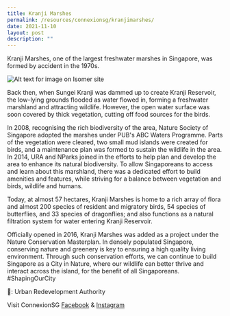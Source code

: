 ```yaml
---
title: Kranji Marshes
permalink: /resources/connexionsg/kranjimarshes/
date: 2021-11-10
layout: post
description: ""
---
```

Kranji Marshes, one of the largest freshwater marshes in Singapore, was formed by accident in the 1970s.

![Alt text for image on Isomer site](/images/kranjimarshes.jpg)

Back then, when Sungei Kranji was dammed up to create Kranji Reservoir, the low-lying grounds flooded as water flowed in, forming a freshwater marshland and attracting wildlife. However, the open water surface was soon covered by thick vegetation, cutting off food sources for the birds. 

In 2008, recognising the rich biodiversity of the area, Nature Society of Singapore adopted the marshes under PUB's ABC Waters Programme. Parts of the vegetation were cleared, two small mud islands were created for birds, and a maintenance plan was formed to sustain the wildlife in the area. In 2014, URA and NParks joined in the efforts to help plan and develop the area to enhance its natural biodiversity. To allow Singaporeans to access and learn about this marshland, there was a dedicated effort to build amenities and features, while striving for a balance between vegetation and birds, wildlife and humans.

Today, at almost 57 hectares, Kranji Marshes is home to a rich array of flora and almost 200 species of resident and migratory birds, 54 species of butterflies, and 33 species of dragonflies; and also functions as a natural filtration system for water entering Kranji Reservoir. 

Officially opened in 2016, Kranji Marshes was added as a project under the Nature Conservation Masterplan. In densely populated Singapore, conserving nature and greenery is key to ensuring a high quality living environment. Through such conservation efforts, we can continue to build Singapore as a City in Nature, where our wildlife can better thrive and interact across the island, for the benefit of all Singaporeans. #ShapingOurCity

📸: Urban Redevelopment Authority

Visit ConnexionSG [Facebook](https://www.facebook.com/ConnexionSG) & [Instagram](https://www.instagram.com/connexionsg/)